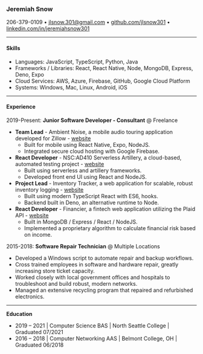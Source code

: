 ### Jeremiah Snow
206-379-0109 • [jlsnow.301@gmail.com](mailto:jlsnow.301@gmail.com "jlsnow.301@gmail.com") • [github.com/jlsnow301](https://www.github.com/jlsnow301 "github.com/jlsnow301") •  [linkedin.com/in/jeremiahsnow301](https://linkedin.com/in/jeremiahsnow301 "linkedin.com/in/jeremiahsnow301")

------------
#### Skills
- Languages: JavaScript, TypeScript, Python, Java
- Frameworks / Libraries: React, React Native, Node, MongoDB, Express, Deno, Expo
- Cloud Services: AWS, Azure, Firebase, GitHub, Google Cloud Platform
- Systems: Windows, Mac, Linux, Android, iOS

------------
#### Experience
2019-Present: **Junior Software Developer - Consultant** @ Freelance
- **Team Lead** - Ambient Noise, a mobile audio touring application developed for Zillow - [website](https://www.github.com/jlsnow301/ambient-noise "github.com/jlsnow301/ambient-noise")
	- Built for mobile using React Native, Expo, NodeJS.
	- Integrated secure cloud hosting with Google Firebase.
- **React Developer** - NSC:AD410 Serverless Artillery, a cloud-based, automated testing project - [website](https://github.com/North-Seattle-College/ad440-winter2021-tuesday-repo/ "github.com/North-Seattle-College/ad440-winter2021-tuesday-repo")
	- Built using serverless and artillery frameworks.
	- Developed front end UI using React and NodeJS.
- **Project Lead** - Inventory Tracker, a web application for scalable, robust inventory logging - [website](https://github.com/jlsnow301/inventory-tracker "github.com/jlsnow301/inventory-tracker")
	- Built using modern TypeScript React with ES6, hooks.
	- Backend built in Deno, an alternative runtime to Node.
- **React Developer** - Financier, a fintech web application utilizing the Plaid API - [website](https://github.com/philckim/Financier "github.com/philckim/financier")
	- Built in MongoDB / Express / React / NodeJS.
	- Implemented a proprietary algorithm to calculate financial risk based on income.

2015-2018: **Software Repair Technician** @ Multiple Locations
- Developed a Windows script to automate repair and backup workflows.
- Cross trained employees in software and hardware repair, greatly increasing store ticket capacity.
- Worked closely with local government offices and hospitals to troubleshoot and build robust, modern networks.
- Managed an extensive recycling program that repaired and refurbished electronics.

------------
**Education**
- 2019 – 2021 | Computer Science BAS | North Seattle College | Graduated 07/2021 
- 2016 – 2018 | Computer Networking AAS | Belmont College, OH | Graduated 06/2018

